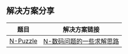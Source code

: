 ## 解决方案分享

| 题目 | 解决方案链接 |
| :----: | :----: |
| [N-Puzzle][N-Puzzle] | [N-数码问题的一些求解思路](./docs/n-puzzle) |






[N-Puzzle]: https://se-2018.github.io/Stage3--NPuzzle

